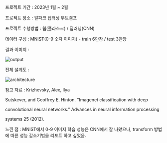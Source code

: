 프로젝트 기간 : 2023년 1월 ~ 2월

프로젝트 장소 : 알파코 딥러닝 부트캠프

프로젝트 수행방법 : 웹(플라스크) / 딥러닝(CNN)

데이터 구성 : MNIST(0-9 숫자 이미지) - train 6만장 / test 3만장

결과 이미지 :

![output](https://github.com/Gerutrute/gitclass/assets/96192262/6c77b9b5-0d46-491d-997e-013e47f440ed)

전체 설계도 : 

![architecture](https://github.com/Gerutrute/gitclass/assets/96192262/318dbb23-604e-4910-80ea-b325183cf18a)

참고 자료 : Krizhevsky, Alex, Ilya

Sutskever, and Geoffrey E. Hinton. "Imagenet classification with deep

convolutional neural networks." Advances in neural information processing

systems 25 (2012).

느낀 점 : MNIST에서 0-9 이미지 학습 성능은 CNN에서 잘 나왔으나, 
transform 방법에 따른 성능 감소기법을 리포트 하고 싶었음.
